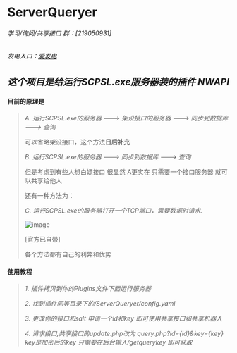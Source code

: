 # ServerQueryer

###### 学习/询问/共享接口 群：[219050931]

###### 发电入口：[爱发电](https://afdian.net/a/manghui/plan)

## ***这个项目是给运行SCPSL.exe服务器装的插件 NWAPI***



#### 目前的原理是 

> *A. 运行SCPSL.exe的服务器 ---> 架设接口的服务器 ---> 同步到数据库 ---> 查询*
>
> 可以省略架设接口，这个方法**日后补充**
>
> *B. 运行SCPSL.exe的服务器 ---> 同步到数据库 ---> 查询*
>
> 但是考虑到有些人想白嫖接口 很显然 A更实在 只需要一个接口服务器 就可以共享给他人
>
> 还有一种方法为：
>
> *C. 运行SCPSL.exe的服务器打开一个TCP端口，需要数据时请求.*
> 
> ![image](https://user-images.githubusercontent.com/52086853/216711667-78c1f72c-4a50-43a6-8df2-d8e72b5f9abd.png) 
> 
> [官方已自带]
>
> 各个方法都有自己的利弊和优势

#### 使用教程

> *1. 插件拷贝到你的Plugins文件下面运行服务器*
>
> *2. 找到插件同等目录下的/ServerQueryer/config.yaml*
>
> *3. 更改你的接口和salt 申请一个id和key 即可使用共享接口和共享机器人*
> 
> *4. 请求接口,共享接口的update.php改为 query.php?id={id}&key={key} key是加密后的key 只需要在后台输入/getquerykey 即可获取*
